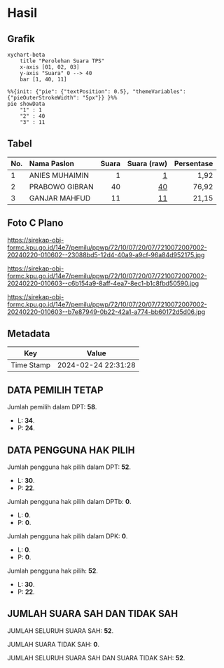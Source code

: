 # Hasil

## Grafik

```mermaid
xychart-beta
    title "Perolehan Suara TPS"
    x-axis [01, 02, 03]
    y-axis "Suara" 0 --> 40
    bar [1, 40, 11]
```

```mermaid
%%{init: {"pie": {"textPosition": 0.5}, "themeVariables": {"pieOuterStrokeWidth": "5px"}} }%%
pie showData
    "1" : 1
    "2" : 40
    "3" : 11
```

## Tabel

| No. | Nama Paslon    | Suara | Suara (raw) | Persentase |
|:--- |:-------------- | -----:| -----------:| ----------:|
| 1   | ANIES MUHAIMIN | 1     | [1][p-1]    | 1,92       |
| 2   | PRABOWO GIBRAN | 40    | [40][p-2]   | 76,92      |
| 3   | GANJAR MAHFUD  | 11    | [11][p-3]   | 21,15      |


[p-1]: https://github.com/gigit-pemilu/pemilu-2024-72-sulawesi-tengah/blob/main/pilpres/hitung-suara/sub/72-sulawesi-tengah/sub/10-sigi/sub/07-pipikoro/sub/2007-mapahi/sub/002-tps/sub/paslon-1.txt
[p-2]: https://github.com/gigit-pemilu/pemilu-2024-72-sulawesi-tengah/blob/main/pilpres/hitung-suara/sub/72-sulawesi-tengah/sub/10-sigi/sub/07-pipikoro/sub/2007-mapahi/sub/002-tps/sub/paslon-2.txt
[p-3]: https://github.com/gigit-pemilu/pemilu-2024-72-sulawesi-tengah/blob/main/pilpres/hitung-suara/sub/72-sulawesi-tengah/sub/10-sigi/sub/07-pipikoro/sub/2007-mapahi/sub/002-tps/sub/paslon-3.txt

## Foto C Plano

https://sirekap-obj-formc.kpu.go.id/14e7/pemilu/ppwp/72/10/07/20/07/7210072007002-20240220-010602--23088bd5-12d4-40a9-a9cf-96a84d952175.jpg

https://sirekap-obj-formc.kpu.go.id/14e7/pemilu/ppwp/72/10/07/20/07/7210072007002-20240220-010603--c6b154a9-8aff-4ea7-8ec1-b1c8fbd50590.jpg

https://sirekap-obj-formc.kpu.go.id/14e7/pemilu/ppwp/72/10/07/20/07/7210072007002-20240220-010603--b7e87949-0b22-42a1-a774-bb60172d5d06.jpg


## Metadata

| Key        | Value               |
| ---------- | ------------------- |
| Time Stamp | 2024-02-24 22:31:28 |


## DATA PEMILIH TETAP

Jumlah pemilih dalam DPT: **58**.
 * L: **34**.
 * P: **24**.

## DATA PENGGUNA HAK PILIH

Jumlah pengguna hak pilih dalam DPT: **52**.
 * L: **30**.
 * P: **22**.

Jumlah pengguna hak pilih dalam DPTb: **0**.
 * L: **0**.
 * P: **0**.

Jumlah pengguna hak pilih dalam DPK: **0**.
 * L: **0**.
 * P: **0**.

Jumlah pengguna hak pilih: **52**.
 * L: **30**.
 * P: **22**.

## JUMLAH SUARA SAH DAN TIDAK SAH

JUMLAH SELURUH SUARA SAH: **52**.

JUMLAH SUARA TIDAK SAH: **0**.

JUMLAH SELURUH SUARA SAH DAN SUARA TIDAK SAH: **52**.


